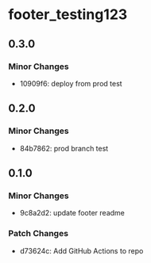 # footer_testing123

## 0.3.0

### Minor Changes

- 10909f6: deploy from prod test

## 0.2.0

### Minor Changes

- 84b7862: prod branch test

## 0.1.0

### Minor Changes

- 9c8a2d2: update footer readme

### Patch Changes

- d73624c: Add GitHub Actions to repo
